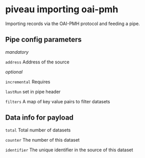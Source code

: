 # piveau importing oai-pmh
Importing records via the OAI-PMH protocol and feeding a pipe.

## Pipe config parameters

_mandatory_

`address` Address of the source

_optional_

`incremental` Requires 

`lastRun` set in pipe header

`filters` A map of key value pairs to filter datasets

## Data info for payload

`total` Total number of datasets

`counter` The number of this dataset

`identifier` The unique identifier in the source of this dataset
